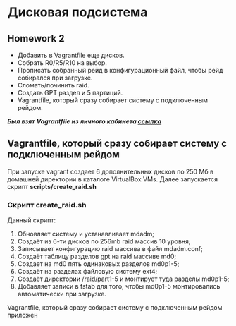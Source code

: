 # **Дисковая подсистема**

## **Homework 2**

- Добавить в Vagrantfile еще дисков.
- Собрать R0/R5/R10 на выбор.
- Прописать собранный рейд в конфигурационный файл, чтобы рейд собирался при загрузке.
- Сломать/починить raid.
- Создать GPT раздел и 5 партиций.
- Vagrantfile, который сразу собирает систему с подключенным рейдом.

***Был взят Vagrantfile из личного кабинета [ссылка](https://github.com/erlong15/otus-linux)***

## Vagrantfile, который сразу собирает систему с подключенным рейдом
При запуске vagrant создает 6 дополнительных дисков по 250 Мб в домашней директории в каталоге VirtualBox VMs.
Далее запускается скрипт **scripts/create_raid.sh**

### Скрипт create_raid.sh
Данный скрипт:
1. Обновляет систему и устанавливает mdadm;
2. Создаёт из 6-ти дисков по 256mb raid массив 10 уровня;
3. Записывает конфигурацию raid массива в файл mdadm.conf;
4. Создаёт таблицу разделов gpt на raid массиве md0;
5. Создает на md0 пять одинаковых разделов md0p1-5;
6. Создаёт на разделах файловую систему ext4;
7. Создаёт директории /raid/part1-5 и монтирует туда разделы md0p1-5;
8. Добавляет записи в fstab для того, чтобы md0p1-5 монтировались автоматически при загрузке.

Vagrantfile, который сразу собирает систему с подключенным рейдом приложен
